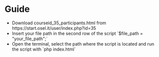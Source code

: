 <h1>Guide</h1>

<ul>
    <li>
        Download courseid_35_participants.html from https://start.osel.it/user/index.php?id=35
    </li>
    <li>
        Insert your file path in the second row of the script `$file_path = "your_file_path";`
    </li>
    <li>
        Open the terminal, select the path where the script is located and run the script with `php index.html`
    </li>
</ul>